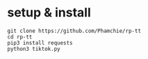 # setup & install
```
git clone https://github.com/Phamchie/rp-tt
cd rp-tt
pip3 install requests
python3 tiktok.py
```
